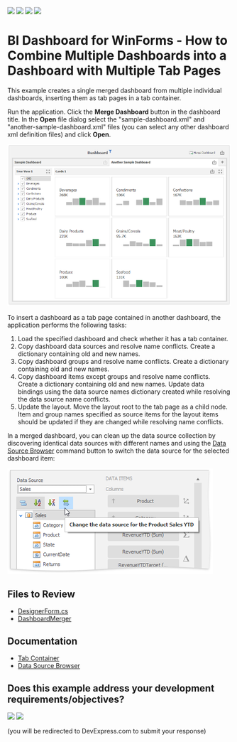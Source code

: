 <!-- default badges list -->
![](https://img.shields.io/endpoint?url=https://codecentral.devexpress.com/api/v1/VersionRange/157532231/18.2.3%2B)
[![](https://img.shields.io/badge/Open_in_DevExpress_Support_Center-FF7200?style=flat-square&logo=DevExpress&logoColor=white)](https://supportcenter.devexpress.com/ticket/details/T830495)
[![](https://img.shields.io/badge/📖_How_to_use_DevExpress_Examples-e9f6fc?style=flat-square)](https://docs.devexpress.com/GeneralInformation/403183)
[![](https://img.shields.io/badge/💬_Leave_Feedback-feecdd?style=flat-square)](#does-this-example-address-your-development-requirementsobjectives)
<!-- default badges end -->

# BI Dashboard for WinForms - How to Combine Multiple Dashboards into a Dashboard with Multiple Tab Pages

This example creates a single merged dashboard from multiple individual dashboards, inserting them as tab pages in a tab container.

Run the application. Click the **Merge Dashboard** button in the dashboard title. In the **Open** file dialog select the "sample-dashboard.xml" and "another-sample-dashboard.xml" files (you can select any other dashboard xml definition files) and click **Open**.

![screenshot](/images/Screenshot.png)

To insert a dashboard as a tab page contained in another dashboard, the application performs the following tasks:

1. Load the specified dashboard and check whether it has a tab container. 
2. Copy dashboard data sources and resolve name conflicts. Create a dictionary containing old and new names.
3. Copy dashboard groups and resolve name conflicts. Create a dictionary containing old and new names.
4. Copy dashboard items except groups and resolve name conflicts. Create a dictionary containing old and new names. Update data bindings using the data source names dictionary created while resolving the data source name conflicts.
5. Update the layout. Move the layout root to the tab page as a child node. Item and group names specified as source items for the layout items should be updated if they are changed while resolving name conflicts.

In a merged dashboard, you can clean up the data source collection by discovering identical data sources with different names and using the [Data Source Browser](https://docs.devexpress.com/Dashboard/15611/building-the-designer-and-viewer-applications/winforms-designer/ui-elements/data-source-browser) command button to switch the data source for the selected dashboard item:

![DataSourceBrowser](/images/DataSourceBrowser.png)

<!-- default file list -->
## Files to Review

* [DesignerForm.cs](./CS/DesignerForm.cs)
* [DashboardMerger](./CS/DashboardMerger)
<!-- default file list end -->

## Documentation

- [Tab Container](https://docs.devexpress.com/Dashboard/400237/winforms-dashboard/winforms-designer/create-dashboards-in-the-winforms-designer/dashboard-item-settings/tab-container)
- [Data Source Browser](https://docs.devexpress.com/Dashboard/15611/winforms-dashboard/winforms-designer/ui-elements/data-source-browser)
<!-- feedback -->
## Does this example address your development requirements/objectives?

[<img src="https://www.devexpress.com/support/examples/i/yes-button.svg"/>](https://www.devexpress.com/support/examples/survey.xml?utm_source=github&utm_campaign=winforms-dashboard-designer-merge-dashboards-to-tabs&~~~was_helpful=yes) [<img src="https://www.devexpress.com/support/examples/i/no-button.svg"/>](https://www.devexpress.com/support/examples/survey.xml?utm_source=github&utm_campaign=winforms-dashboard-designer-merge-dashboards-to-tabs&~~~was_helpful=no)

(you will be redirected to DevExpress.com to submit your response)
<!-- feedback end -->
